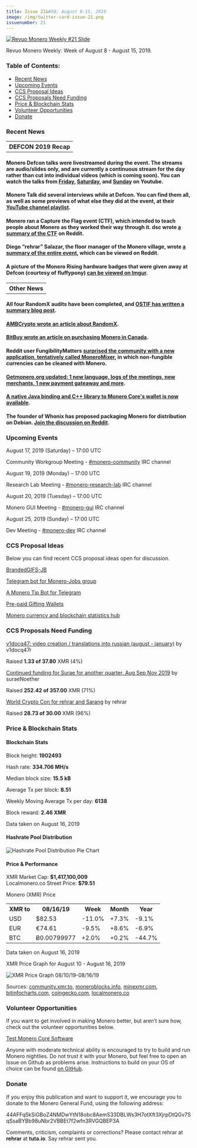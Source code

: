 ```yaml
---
title: Issue 21&#58; August 8-15, 2019
image: /img/twitter-card-issue-21.png
issuenumber: 21
---
```

[<img src="/img/img-issue21.png" alt="Revuo Monero Weekly #21 Slide" class="img-lead">](/issue-21.html)

<p class="text-lead">Revuo Monero Weekly: Week of August 8 - August 15, 2019.</p>
<!--more-->

<h3>Table of Contents:</h3>
<ul class="contents">
    <li><a href="#news">Recent News</a></li>
    <li><a href="#events">Upcoming Events</a></li>
    <li><a href="#ideas">CCS Proposal Ideas</a></li>
    <li><a href="#proposals">CCS Proposals Need Funding</a></li>
    <li><a href="#stats">Price & Blockchain Stats</a></li>
    <li><a href="#volunteer">Volunteer Opportunities</a></li>
    <li><a href="#donate">Donate</a></li>
</ul>

<h3 id="news">Recent News</h3>

<table class="moneroversary-table">
  <tbody><tr class="row1">
    <th>DEFCON 2019 Recap</th>
  </tr>
</tbody></table>

<div class="newsbyte">
    <h4>Monero Defcon talks were livestreamed during the event. The streams are audio/slides only, and are currently a continuous stream for the day rather than cut into individual videos (which is coming soon). You can watch the talks from <a href="https://youtu.be/wNnjO1XSEdg" target="_blank">Friday</a>, <a href="https://youtu.be/J_9ssXDErqY" target="_blank">Saturday</a>, and <a href="https://youtu.be/un7-pwkZRDc" target="_blank">Sunday</a> on Youtube.</h4>
</div>

<div class="newsbyte">
    <h4>Monero Talk did several interviews while at Defcon. You can find them all, as well as some previews of what else they did at the event, at their <a href="https://www.youtube.com/watch?v=oA-jViJK1OM&list=PLfJ_JjSwYaa-zSb_sDbXWbhQqA5Bb67fL" target="_blank">YouTube channel playlist</a>.
    </h4>
</div>

<div class="newsbyte">
    <h4>Monero ran a Capture the Flag event (CTF), which intended to teach people about Monero as they worked their way through it. dsc wrote <a href="https://www.reddit.com/r/Monero/comments/cpula9/monero_community_ctf_recap_writeup/" target="_blank">a summary of the CTF</a> on Reddit.
    </h4>
</div>

<div class="newsbyte">
    <h4>Diego “rehrar” Salazar, the floor manager of the Monero village, wrote <a href="https://www.reddit.com/r/Monero/comments/cqegma/monero_village_defcon_2019_report/">a summary of the entire event</a>, which can be viewed on Reddit.
    </h4>
</div>

<div class="newsbyte">
    <h4>A picture of the Monero Rising hardware badges that were given away at Defcon (courtesy of fluffypony) <a href="https://imgur.com/a/FSfDcBh">can be viewed on Imgur</a>.
    </h4>
</div>

<table class="moneroversary-table">
  <tbody><tr class="row1">
    <th>Other News</th>
  </tr>
</tbody></table>

<div class="newsbyte">
    <h4>All four RandomX audits have been completed, and <a href="https://ostif.org/four-audits-of-randomx-for-monero-and-arweave-have-been-completed-results" target="_blank">OSTIF has written a summary blog post</a>.
    </h4>
</div>

<div class="newsbyte">
    <h4><a href="https://eng.ambcrypto.com/monero-the-efficiency-of-the-inefficient-randomx/" target="_blank">AMBCrypto wrote an article about RandomX</a>.</h4>
</div>

<div class="newsbyte">
    <h4><a href="https://bitbuy.ca/resources/guide/how-to-buy-monero/" target="_blank">BitBuy wrote an article on purchasing Monero in Canada</a>.
    </h4>
</div>

<div class="newsbyte">
    <h4>Reddit user FungibilityMatters <a href="https://www.reddit.com/r/Monero/comments/cqyjqo/moneromixer_a_simple_tool_to_help_you_anonymously/" target="_blank">surprised the community with a new application, tentatively called MoneroMixer</a>, in which non-fungible currencies can be cleaned with Monero.</h4>
</div>

<div class="newsbyte">
    <h4><a href="https://www.reddit.com/r/Monero/comments/cofinc/getmoneroorg_updated_1_new_language_logs_of_the/" target="_blank">Getmonero.org updated: 1 new language, logs of the meetings, new merchants, 1 new payment gateaway and more</a>.</h4>
</div>

<div class="newsbyte">
    <h4><a href="https://github.com/monero-ecosystem/monero-java" target="_blank">A native Java binding and C++ library to Monero Core's wallet is now available</a>.</h4>
</div>

<div class="newsbyte">
<h4>The founder of Whonix has proposed packaging Monero for distribution on Debian. <a href="https://www.reddit.com/r/Monero/comments/cowjun/idea_proposal_monero_debian_deb_packages_debian/" target="_blank">Join the discussion on Reddit</a>.</h4>
</div>

<h3 id="events">Upcoming Events</h3>

<div class="event">
    <p class="date" markdown="1">August 17, 2019 (Saturday) – 17:00 UTC</p>
    <p markdown="1">Community Workgroup Meeting - <a href="irc://chat.freenode.net/#monero-community" target="_blank">#monero-community</a> IRC channel</p>
</div>

<div class="event">
    <p class="date" markdown="1">August 19, 2019 (Monday) – 17:00 UTC</p>
    <p markdown="1">Research Lab Meeting - <a href="irc://chat.freenode.net/#monero-research-lab" target="_blank">#monero-research-lab</a> IRC channel</p>
</div>

<div class="event">
    <p class="date" markdown="1">August 20, 2019 (Tuesday) – 17:00 UTC</p>
    <p markdown="1">Monero GUI Meeting - <a href="irc://chat.freenode.net/#monero-gui" target="_blank">#monero-gui</a> IRC channel</p>
</div>

<div class="event">
    <p class="date" markdown="1">August 25, 2019 (Sunday) – 17:00 UTC</p>
    <p markdown="1">Dev Meeting - <a href="irc://chat.freenode.net/#monero-dev" target="_blank">#monero-dev</a> IRC channel</p>
</div>



<h3 id="ideas">CCS Proposal Ideas</h3>

<p>Below you can find recent CCS proposal ideas open for discussion.</p>

<div class="proposal">
<p><a href="https://repo.getmonero.org/monero-project/ccs-proposals/merge_requests/88" target="_blank">BrandedGIFS-JB</a></p>
</div>

<div class="proposal">
<p><a href="https://repo.getmonero.org/monero-project/ccs-proposals/merge_requests/91" target="_blank">Telegram bot for Monero-Jobs group</a></p>
</div>

<div class="proposal">
<p><a href="https://repo.getmonero.org/monero-project/ccs-proposals/merge_requests/86" target="_blank">A Monero Tip Bot for Telegram</a></p>
</div>

<div class="proposal">
<p><a href="https://repo.getmonero.org/monero-project/ccs-proposals/merge_requests/78" target="_blank">Pre-paid Gifting Wallets</a></p>
</div>

<div class="proposal">
<p><a href="https://repo.getmonero.org/monero-project/ccs-proposals/merge_requests/58" target="_blank">Monero currency and blockchain statistics hub</a></p>
</div>

<h3 id="proposals">CCS Proposals Need Funding</h3>

<div class="proposal">
    <p><a href="https://ccs.getmonero.org/proposals/v1docq47-video-creation-translations-into-russian-(august-january).html" target="_blank">v1docq47: video creation / translations into russian (august - january)</a> by v1docq47r</p>
    <p>Raised <b>1.33 of 37.80</b> XMR (4%)</p>
</div>

<div class="proposal">
    <p><a href="https://ccs.getmonero.org/proposals/surae-mrl-research-q3-2019.html" target="_blank">Continued funding for Surae for another quarter, Aug Sep Nov 2019</a> by suraeNoether</p>
    <p>Raised <b>252.42 of 357.00</b> XMR (71%)</p>
</div>

<div class="proposal">
    <p><a href="https://ccs.getmonero.org/proposals/rehrar-sarang-2019-wcc.html" target="_blank">World Crypto Con for rehrar and Sarang</a> by rehrar</p>
    <p>Raised <b>28.73 of 30.00</b> XMR (96%)</p>
</div>

<h3 id="stats">Price & Blockchain Stats</h3>

<h4 class="stat">Blockchain Stats</h4>

<div class="bcstats">
    <p>Block height: <b>1902493</b></p>
    <p>Hash rate: <b>334.706 MH/s</b></p>
    <p>Median block size: <b>15.5 kB</b></p>
    <p>Average Tx per block: <b>8.51</b></p>
    <p>Weekly Moving Average Tx per day: <b>6138</b></p>
    <p>Block reward: <b>2.46 XMR</b></p>
</div>
<p class="note">Data taken on August 16, 2019</p>

<h4 class="stat">Hashrate Pool Distribution</h4>
<p><img src="/img/hashrate-pool-distribution-0816.png" alt="Hashrate Pool Distribution Pie Chart"/></p>

<h4 class="stat">Price & Performance</h4>

<div class="price-intro">XMR Market Cap:  <b> $1,417,100,009</b><br>Localmonero.co Street Price: <b>$79.51</b></div>

<p class="table-title">Monero (XMR) Price</p>
<table class="price-table">
  <tr class="row1">
    <th>XMR to</th>
    <th>08/16/19</th>
    <th>Week</th>
    <th>Month</th>
    <th>Year</th>
  </tr>
  <tr>
    <td data-th="XMR to">USD</td>
    <td data-th="08/16/19">$82.53</td>
    <td data-th="Week" class="red">-11.0%</td>
    <td data-th="Month" class="green">+7.3%</td>
    <td data-th="Year" class="red">-9.1%</td>
  </tr>
  <tr class="row3">
    <td data-th="XMR to">EUR</td>
    <td data-th="08/16/19">€74.61</td>
    <td data-th="Week" class="red">-9.5%</td>
    <td data-th="Month" class="green">+8.6%</td>
    <td data-th="Year" class="red">-6.9%</td>
  </tr>
  <tr>
    <td data-th="XMR to">BTC</td>
    <td data-th="08/16/19">Ƀ0.00799977</td>
    <td data-th="Week" class="green">+2.0%</td>
    <td data-th="Month" class="green">+0.2%</td>
    <td data-th="Year" class="red">-44.7%</td>
  </tr>
</table>
<p class="note">Data taken on August 16, 2019</p>

<p class="table-title">XMR Price Graph for August 10 - August 16, 2019</p>

![XMR Price Graph 08/10/19-08/16/19](/img/weekly-chart-0816.png "XMR Price Graph 08/10/19-08/16/19") 

Sources: <a href="https://community.xmr.to/explorer/mainnet/" target="_blank">community.xmr.to</a>, <a href="https://moneroblocks.info/stats/transaction-stats" target="_blank">moneroblocks.info</a>, <a href="https://minexmr.com/pools.html" target="_blank">minexmr.com</a>, <a href="https://bitinfocharts.com/monero/" target="_blank">bitinfocharts.com</a>, <a href="https://www.coingecko.com/" target="_blank">coingecko.com</a>, <a href="https://localmonero.co/" target="_blank">localmonero.co</a>

<h3 id="volunteer">Volunteer Opportunities</h3>

<p>If you want to get involved in making Monero better, but aren’t sure how, check out the volunteer opportunities below.</p>

<div class="newsbyte">
    <p class="date"><a href="https://github.com/monero-project/monero" target="_blank">Test Monero Core Software</a></p>
    <p>Anyone with moderate technical ability is encouraged to try to build and run Monero nightlies. Do not trust it with your Monero, but feel free to open an Issue on Github as problems arise. Instructions to build on your OS of choice can be found <a href="https://github.com/monero-project/monero#compiling-monero-from-source" target="_blank">on GitHub</a>. </p>
</div>

<h3 id="donate">Donate</h3>

<p markdown="1">If you enjoy this publication and want to support it, we encourage you to donate to the Monero General Fund, using the following address:</p>

<p class="address" markdown="1">44AFFq5kSiGBoZ4NMDwYtN18obc8AemS33DBLWs3H7otXft3XjrpDtQGv7SqSsaBYBb98uNbr2VBBEt7f2wfn3RVGQBEP3A</p>

<!--p><a href="monero:44AFFq5kSiGBoZ4NMDwYtN18obc8AemS33DBLWs3H7otXft3XjrpDtQGv7SqSsaBYBb98uNbr2VBBEt7f2wfn3RVGQBEP3A" class="qr"><img src="/img/donate-monero.png"></a></p-->

Comments, criticism, complaints or corrections? Please contact rehrar at **rehrar** at **tuta.io**. Say rehrar sent you.